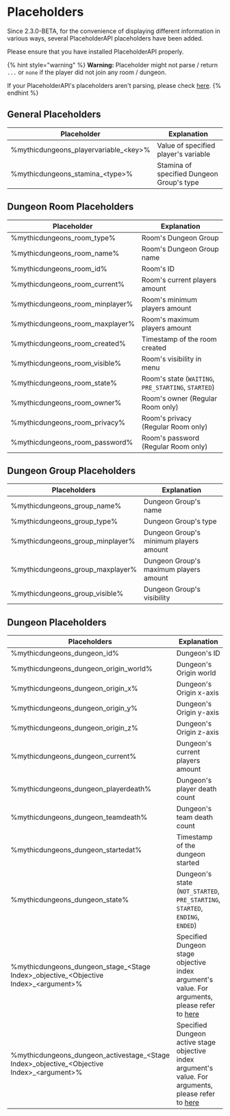 # Placeholders

Since 2.3.0-BETA, for the convenience of displaying different information in various ways, several PlaceholderAPI placeholders have been added.

Please ensure that you have installed PlaceholderAPI properly.

{% hint style="warning" %}
**Warning:** Placeholder might not parse / return `...` or `none` if the player did not join any room / dungeon.

If your PlaceholderAPI's placeholders aren't parsing, please check [here](https://github.com/PlaceholderAPI/PlaceholderAPI/wiki/FAQ#it-only-shows-placeholder-and-not-the-variable).
{% endhint %}

## General Placeholders

| Placeholder                              | Explanation                               |
| ---------------------------------------- | ----------------------------------------- |
| %mythicdungeons\_playervariable\_\<key>% | Value of specified player's variable      |
| %mythicdungeons\_stamina\_\<type>%       | Stamina of specified Dungeon Group's type |

## Dungeon Room Placeholders

| Placeholder                       | Explanation                                         |
| --------------------------------- | --------------------------------------------------- |
| %mythicdungeons\_room\_type%      | Room's Dungeon Group                                |
| %mythicdungeons\_room\_name%      | Room's Dungeon Group name                           |
| %mythicdungeons\_room\_id%        | Room's ID                                           |
| %mythicdungeons\_room\_current%   | Room's current players amount                       |
| %mythicdungeons\_room\_minplayer% | Room's minimum players amount                       |
| %mythicdungeons\_room\_maxplayer% | Room's maximum players amount                       |
| %mythicdungeons\_room\_created%   | Timestamp of the room created                       |
| %mythicdungeons\_room\_visible%   | Room's visibility in menu                           |
| %mythicdungeons\_room\_state%     | Room's state (`WAITING`, `PRE_STARTING`, `STARTED`) |
| %mythicdungeons\_room\_owner%     | Room's owner (Regular Room only)                    |
| %mythicdungeons\_room\_privacy%   | Room's privacy (Regular Room only)                  |
| %mythicdungeons\_room\_password%  | Room's password (Regular Room only)                 |

## Dungeon Group Placeholders

| Placeholders                       | Explanation                            |
| ---------------------------------- | -------------------------------------- |
| %mythicdungeons\_group\_name%      | Dungeon Group's name                   |
| %mythicdungeons\_group\_type%      | Dungeon Group's type                   |
| %mythicdungeons\_group\_minplayer% | Dungeon Group's minimum players amount |
| %mythicdungeons\_group\_maxplayer% | Dungeon Group's maximum players amount |
| %mythicdungeons\_group\_visible%   | Dungeon Group's visibility             |

## Dungeon Placeholders

| Placeholders                                                                                              | Explanation                                                                                                                                            |
| --------------------------------------------------------------------------------------------------------- | ------------------------------------------------------------------------------------------------------------------------------------------------------ |
| %mythicdungeons\_dungeon\_id%                                                                             | Dungeon's ID                                                                                                                                           |
| %mythicdungeons\_dungeon\_origin\_world%                                                                  | Dungeon's Origin world                                                                                                                                 |
| %mythicdungeons\_dungeon\_origin\_x%                                                                      | Dungeon's Origin x-axis                                                                                                                                |
| %mythicdungeons\_dungeon\_origin\_y%                                                                      | Dungeon's Origin y-axis                                                                                                                                |
| %mythicdungeons\_dungeon\_origin\_z%                                                                      | Dungeon's Origin z-axis                                                                                                                                |
| %mythicdungeons\_dungeon\_current%                                                                        | Dungeon's current players amount                                                                                                                       |
| %mythicdungeons\_dungeon\_playerdeath%                                                                    | Dungeon's player death count                                                                                                                           |
| %mythicdungeons\_dungeon\_teamdeath%                                                                      | Dungeon's team death count                                                                                                                             |
| %mythicdungeons\_dungeon\_startedat%                                                                      | Timestamp of the dungeon started                                                                                                                       |
| %mythicdungeons\_dungeon\_state%                                                                          | Dungeon's state (`NOT_STARTED`, `PRE_STARTING`, `STARTED`, `ENDING`, `ENDED`)                                                                          |
| %mythicdungeons\_dungeon\_stage\_\<Stage Index>\_objectiv&#x65;_\__\<Objective Index>\_\<argument>%       | Specified Dungeon stage objective index argument's value. For arguments, please refer to [here](../staged-dungeon/objectives/objective-list.md)        |
| %mythicdungeons\_dungeon\_activestage\_\<Stage Index>\_objectiv&#x65;_\__\<Objective Index>\_\<argument>% | Specified Dungeon active stage objective index argument's value. For arguments, please refer to [here](../staged-dungeon/objectives/objective-list.md) |
